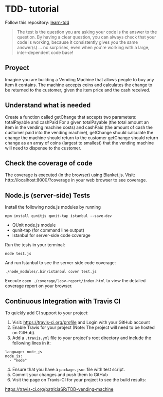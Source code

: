 # TDD- tutorial

Follow this repository: [learn-tdd](https://github.com/dwyl/learn-tdd)

> The test is the question you are asking
> your code is the answer to the question.
> By having a clear question, you can always check that your code is working,
> because it consistently gives you the same answer(s) ... no surprises, even when you're working with a large, inter-dependent code base!

## Proyect
Imagine you are building a Vending Machine that allows people to buy any item it contains. The machine accepts coins and calculates the change to be returned to the customer, given the item price and the cash received.


## Understand what is needed
Create a function called getChange that accepts two parameters: totalPayable and cashPaid
For a given totalPayable (the total amount an item in the vending machine costs) and cashPaid (the amount of cash the customer paid into the vending machine), getChange should calculate the change the machine should return to the customer
getChange should return change as an array of coins (largest to smallest) that the vending machine will need to dispense to the customer.

## Check the coverage of code 
The coverage is executed (in the browser) using Blanket.js.
Visit: http://localhost:8000/?coverage in your web browser to see coverage.

## Node.js (server-side) Tests 
Install the following node.js modules by running 

`npm install qunitjs qunit-tap istanbul --save-dev`

* QUnit node.js module
* qunit-tap (for command line output)
* Istanbul for server-side code coverage

Run the tests in your terminal:

`node test.js`

And run Istanbul to see the server-side code coverage:

`./node_modules/.bin/istanbul cover test.js`

Execute 
`open ./coverage/lcov-report/index.html` to view the detailed coverage report on your browser.

## Continuous Integration with Travis CI 
To quickly add CI support to your project:
1) Visit: https://travis-ci.org/profile and Login with your GitHub account
2) Enable Travis for your project (Note: The project will need to be hosted on GitHub).
3) Add a `.travis.yml` file to your project's root directory and include the following lines in it:

```
language: node_js
node_js:
  - "node"
```

4) Ensure that you have a `package.json` file with test script.
5) Commit your changes and push them to GitHub
6) Visit the page on Travis-CI for your project to see the build results:

https://travis-ci.org/patriciaSR/TDD-vending-machine
